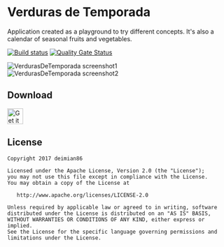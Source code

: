 Verduras de Temporada
=======
Application created as a playground to try different concepts. It's also a calendar of seasonal fruits and vegetables.

[![Build status](https://build.appcenter.ms/v0.1/apps/03f2e05d-e0b9-47f8-b75a-e3aaa26db152/branches/master/badge)](https://appcenter.ms)
[![Quality Gate Status](https://sonarcloud.io/api/project_badges/measure?project=deimian86_VerdurasDeTemporada&metric=alert_status)](https://sonarcloud.io/dashboard?id=deimian86_VerdurasDeTemporada)

![VerdurasDeTemporada screenshot1](https://raw.githubusercontent.com/deimian86/VerdurasDeTemporada/master/screenshot1.png)
![VerdurasDeTemporada screenshot2](https://raw.githubusercontent.com/deimian86/VerdurasDeTemporada/master/screenshot2.png)

Download
--------
<a href='https://play.google.com/store/apps/details?id=com.deimian86.verdurasdetemporada&pcampaignid=MKT-Other-global-all-co-prtnr-py-PartBadge-Mar2515-1'><img alt='Get it on Google Play' src='https://play.google.com/intl/en_gb/badges/images/generic/en_badge_web_generic.png' height=36px/></a>

License
--------

    Copyright 2017 deimian86

    Licensed under the Apache License, Version 2.0 (the "License");
    you may not use this file except in compliance with the License.
    You may obtain a copy of the License at

       http://www.apache.org/licenses/LICENSE-2.0

    Unless required by applicable law or agreed to in writing, software
    distributed under the License is distributed on an "AS IS" BASIS,
    WITHOUT WARRANTIES OR CONDITIONS OF ANY KIND, either express or implied.
    See the License for the specific language governing permissions and
    limitations under the License.
